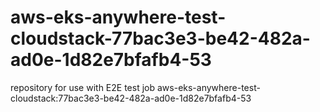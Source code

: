 # aws-eks-anywhere-test-cloudstack-77bac3e3-be42-482a-ad0e-1d82e7bfafb4-53
repository for use with E2E test job aws-eks-anywhere-test-cloudstack:77bac3e3-be42-482a-ad0e-1d82e7bfafb4-53
